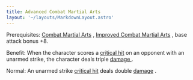 ```yaml
---
title: Advanced Combat Martial Arts
layout: '~/layouts/MarkdownLayout.astro'
---
```

Prerequisites: [ Combat Martial Arts](/modern.d20.srd/feats/combat.martial.arts) , [ Improved Combat Martial Arts](/modern.d20.srd/feats/improved.combat.martial.arts) , base attack bonus +8.

Benefit: When the character scores a [ critical hit](/modern.d20.srd/combat/critical.hits) on an opponent with an unarmed strike,
the character deals triple [ damage ](/modern.d20.srd/combat/damage) .

Normal: An unarmed strike [ critical hit](/modern.d20.srd/combat/critical.hits) deals double [ damage](/modern.d20.srd/combat/damage) .

